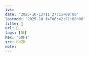 ```yaml
---
ivs:
date: '2025-10-13T11:27:11+08:00'
lastmod: '2025-10-14T06:42:21+08:00'
title: 󰖅
url: 󰖅
tags: [惱]
hex: '60F1'
src: GHZR
note:
---
```

